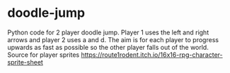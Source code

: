 # doodle-jump

Python code for 2 player doodle jump. Player 1 uses the left and right arrows and player 2 uses a and d. The aim is for each player to progress upwards as fast as possible so the other player falls out of the world. Source for player sprites https://route1rodent.itch.io/16x16-rpg-character-sprite-sheet
